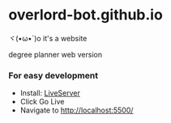 # overlord-bot.github.io
ヾ(•ω•`)o
it's a website

degree planner web version

### For easy development

- Install: [LiveServer](https://marketplace.visualstudio.com/items?itemName=ritwickdey.LiveServer)
- Click Go Live
- Navigate to [http://localhost:5500/](http://http://localhost:5500/)
